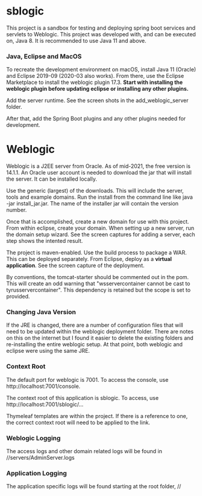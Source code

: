 # sblogic
This project is a sandbox for testing and deploying spring boot services and
servlets to Weblogic. This project was developed with, and can be executed on,
Java 8. It is recommended to use Java 11 and above.

### Java, Eclipse and MacOS 
To recreate the development environment on macOS, install Java 11 (Oracle)
and Eclipse 2019-09 (2020-03 also works). From there, use the Eclipse Marketplace 
to install the weblogic plugin 17.3. **Start with installing the weblogic plugin
before updating eclipse or installing any other plugins.**

Add the server runtime. See the screen shots in the add_weblogic_server 
folder.

After that, add the Spring Boot plugins and any other plugins needed for
development.


# Weblogic
Weblogic is a J2EE server from Oracle. As of mid-2021, the free version is
14.1.1. An Oracle user account is needed to download the jar that will install
the server. It can be installed locally. 

Use the generic (largest) of the downloads. This will include the server, tools
and example domains. Run the install from the command line like java -jar install_jar.jar.
The name of the installer jar will contain the version number.

Once that is accomplished, create a new domain for use with this project. From 
within eclipse, create your domain. When setting up a new server, run the
domain setup wizard. See the screen captures for adding a server, each step
shows the intented result.

The project is maven-enabled. Use the build process to package a WAR. This
can be deployed separately. From Eclipse, deploy as a **virtual application**.
See the screen capture of the deployment.

By conventions, the tomcat-starter should be commented out in the pom. This
will create an odd warning that "wsservercontainer cannot be cast to 
tyrusservercontainer". This dependency is retained but the scope is set to
provided.

### Changing Java Version
If the JRE is changed, there are a number of configuration files that will
need to be updated within the weblogic deployment folder. There are notes on
this on the internet but I found it easier to delete the existing folders and
re-installing the entire weblogic setup. At that point, both weblogic and 
eclipse were using the same JRE.

### Context Root
The default port for weblogic is 7001. To access the console, use
http://localhost:7001/console.

The context root of this application is sblogic. To access, use
http://localhost:7001/sblogic/...

Thymeleaf templates are within the project. If there is a reference
to one, the correct context root will need to be applied to the link.

### Weblogic Logging
The access logs and other domain related logs will be found in
	<install path>/<domain>/servers/AdminServer.logs

### Application Logging
The application specific logs will be found starting at the root folder,
	<install path>/<domain>/<log file path>
